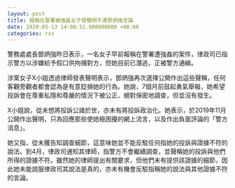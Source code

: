 ```yaml
---
layout: post
title: 報稱在警署被強姦女子發聲明不滿鄧炳強言論
date: 2020-05-13 14:08:52.000000000 +08:00
categories: rss
---
```


警務處處長鄧炳強昨日表示，一名女子早前報稱在警署遭強姦的案件，律政司已指示警方以涉嫌給予假口供拘捕對方，但她目前已潛逃，正被警方通緝。

涉案女子X小姐透過律師發表聲明表示，鄧炳強再次選擇公開作出這些聲稱，任何客觀旁觀者都會認為是有意貶損她的行為。她說，7個月前鼓起勇氣舉報，她希望投訴會在尊重私隱和尊嚴的情況下被公正、絕對保密地調查，但並沒有發生。

X小姐說，從未想將投訴公諸於世，亦未有將投訴政治化。她表示，於2019年11月公開作出聲明，只為回應那些使她極困擾的網上流言，以及作出負面評論的「警方消息」。

她又指，從未獲告知調查細節，這意味她並不能反駁任何指她的投訴與證據不符的說法。到4月，律政司通知其律師，指警方不會繼續調查，並聲稱她的投訴與他們所得的證據不符。雖然她的律師提出有關要求，但他們未有提供該證據的細節，因此她未能說服律政司其說法是真的，亦未有機會反駁指稱她的說法與其他證據不符的言論。
